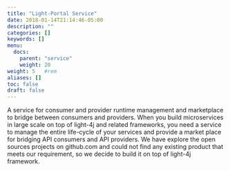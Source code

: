 ```yaml
---
title: "Light-Portal Service"
date: 2018-01-14T21:14:46-05:00
description: ""
categories: []
keywords: []
menu:
  docs:
    parent: "service"
    weight: 20
weight: 5	#rem
aliases: []
toc: false
draft: false
---
```


A service for consumer and provider runtime management and marketplace to bridge between consumers 
and providers. When you build microservices in large scale on top of light-4j and related frameworks,
you need a service to manage the entire life-cycle of your services and provide a market place for
bridging API consumers and API providers. We have explore the open sources projects on github.com
and could not find any existing product that meets our requirement, so we decide to build it on top
of light-4j framework.   

